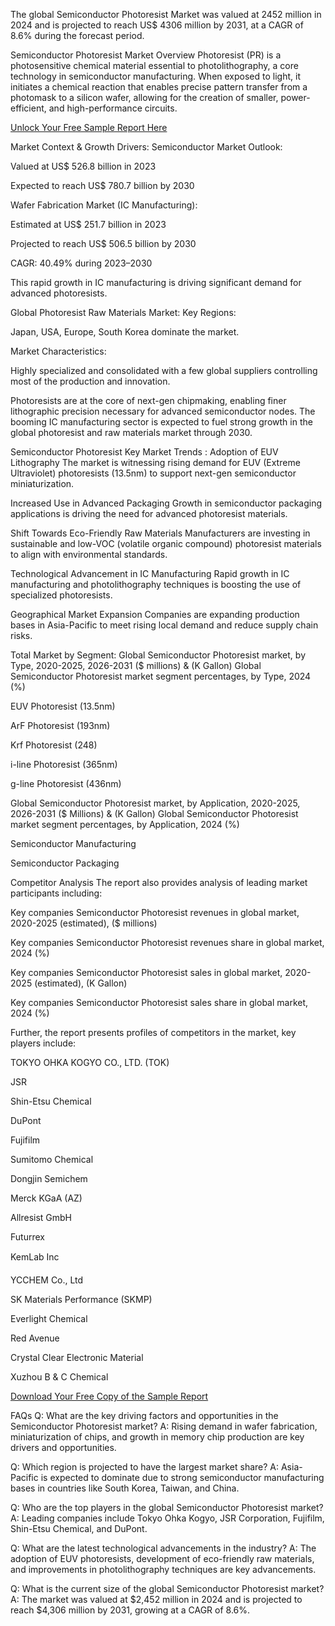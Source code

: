 The global Semiconductor Photoresist Market was valued at 2452 million in 2024 and is projected to reach US$ 4306 million by 2031, at a CAGR of 8.6% during the forecast period.

Semiconductor Photoresist Market Overview
Photoresist (PR) is a photosensitive chemical material essential to photolithography, a core technology in semiconductor manufacturing. When exposed to light, it initiates a chemical reaction that enables precise pattern transfer from a photomask to a silicon wafer, allowing for the creation of smaller, power-efficient, and high-performance circuits.

[Unlock Your Free Sample Report Here](https://semiconductorinsight.com/download-sample-report/?product_id=91098)


Market Context & Growth Drivers:
Semiconductor Market Outlook:

Valued at US$ 526.8 billion in 2023

Expected to reach US$ 780.7 billion by 2030

Wafer Fabrication Market (IC Manufacturing):

Estimated at US$ 251.7 billion in 2023

Projected to reach US$ 506.5 billion by 2030

CAGR: 40.49% during 2023–2030

This rapid growth in IC manufacturing is driving significant demand for advanced photoresists.


Global Photoresist Raw Materials Market:
Key Regions:

Japan, USA, Europe, South Korea dominate the market.

Market Characteristics:

Highly specialized and consolidated with a few global suppliers controlling most of the production and innovation.


Photoresists are at the core of next-gen chipmaking, enabling finer lithographic precision necessary for advanced semiconductor nodes. The booming IC manufacturing sector is expected to fuel strong growth in the global photoresist and raw materials market through 2030.

Semiconductor Photoresist Key Market Trends  :
Adoption of EUV Lithography
The market is witnessing rising demand for EUV (Extreme Ultraviolet) photoresists (13.5nm) to support next-gen semiconductor miniaturization.

Increased Use in Advanced Packaging
Growth in semiconductor packaging applications is driving the need for advanced photoresist materials.

Shift Towards Eco-Friendly Raw Materials
Manufacturers are investing in sustainable and low-VOC (volatile organic compound) photoresist materials to align with environmental standards.

Technological Advancement in IC Manufacturing
Rapid growth in IC manufacturing and photolithography techniques is boosting the use of specialized photoresists.

Geographical Market Expansion
Companies are expanding production bases in Asia-Pacific to meet rising local demand and reduce supply chain risks.

Total Market by Segment:
Global Semiconductor Photoresist market, by Type, 2020-2025, 2026-2031 ($ millions) & (K Gallon)
Global Semiconductor Photoresist market segment percentages, by Type, 2024 (%)

EUV Photoresist (13.5nm)

ArF Photoresist (193nm)

Krf Photoresist (248)

i-line Photoresist (365nm)

g-line Photoresist (436nm)

Global Semiconductor Photoresist market, by Application, 2020-2025, 2026-2031 ($ Millions) & (K Gallon)
Global Semiconductor Photoresist market segment percentages, by Application, 2024 (%)

Semiconductor Manufacturing

Semiconductor Packaging

Competitor Analysis
The report also provides analysis of leading market participants including:

Key companies Semiconductor Photoresist revenues in global market, 2020-2025 (estimated), ($ millions)

Key companies Semiconductor Photoresist revenues share in global market, 2024 (%)

Key companies Semiconductor Photoresist sales in global market, 2020-2025 (estimated), (K Gallon)

Key companies Semiconductor Photoresist sales share in global market, 2024 (%)

Further, the report presents profiles of competitors in the market, key players include:

TOKYO OHKA KOGYO CO., LTD. (TOK)

JSR

Shin-Etsu Chemical

DuPont

Fujifilm

Sumitomo Chemical

Dongjin Semichem

Merck KGaA (AZ)

Allresist GmbH

Futurrex

KemLab Inc

YCCHEM Co., Ltd

SK Materials Performance (SKMP)

Everlight Chemical

Red Avenue

Crystal Clear Electronic Material

Xuzhou B & C Chemical

[Download Your Free Copy of the Sample Report](https://semiconductorinsight.com/download-sample-report/?product_id=91098)

FAQs
Q: What are the key driving factors and opportunities in the Semiconductor Photoresist market?
A: Rising demand in wafer fabrication, miniaturization of chips, and growth in memory chip production are key drivers and opportunities.


Q: Which region is projected to have the largest market share?
A: Asia-Pacific is expected to dominate due to strong semiconductor manufacturing bases in countries like South Korea, Taiwan, and China.


Q: Who are the top players in the global Semiconductor Photoresist market?
A: Leading companies include Tokyo Ohka Kogyo, JSR Corporation, Fujifilm, Shin-Etsu Chemical, and DuPont.


Q: What are the latest technological advancements in the industry?
A: The adoption of EUV photoresists, development of eco-friendly raw materials, and improvements in photolithography techniques are key advancements.


Q: What is the current size of the global Semiconductor Photoresist market?
A: The market was valued at $2,452 million in 2024 and is projected to reach $4,306 million by 2031, growing at a CAGR of 8.6%.


